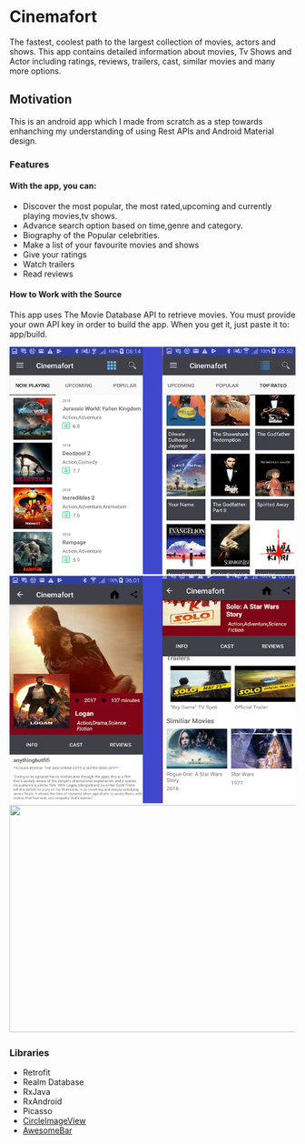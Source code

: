 # Cinemafort


The fastest, coolest path to the largest collection of movies, actors and shows.
This app contains detailed information about movies, Tv Shows and Actor including ratings, reviews, trailers, cast, similar movies and many more options.


## Motivation


This is an android app which I made from scratch as a step towards enhanching my understanding of using  Rest APIs and Android Material design.
### Features

#### With the app, you can:
- Discover the most popular, the most rated,upcoming and currently playing movies,tv shows.
- Advance search option based on time,genre and category.
- Biography of the Popular celebrities.
- Make a list of your favourite movies and shows
- Give your ratings
- Watch trailers
- Read reviews


#### How to Work with the Source
This app uses The Movie Database API to retrieve movies. You must provide your own API key in order to build the app. When you get it, just paste it to: app/build.


<img src="app/src/main/res/drawable/cinemaone.png" width="700" height="400">


<img src="app/src/main/res/drawable/cinematwo.png" width="700" height="400">


<img src="app/src/main/res/drawable/cinemathree.png" width="700" height="400">


### Libraries
- Retrofit
- Realm Database
- RxJava
- RxAndroid
- Picasso
- [CircleImageView](https://github.com/hdodenhof/CircleImageView)
- [AwesomeBar](https://github.com/florent37/AwesomeBar)


